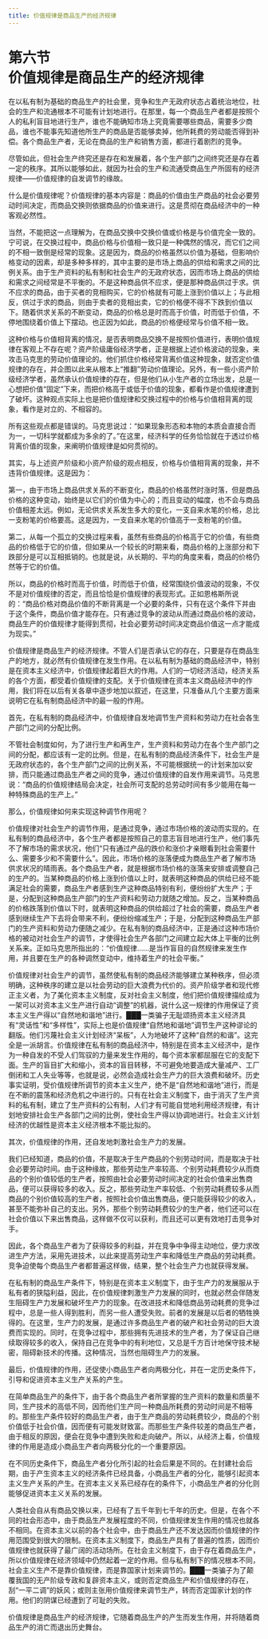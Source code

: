 ```yaml
---
title: 价值规律是商品生产的经济规律
---
```


# 第六节<br>**价值规律是&zwnj;商品生产的经济规律**

在以私有制为基础的商品生产的社会里，竞争和生产无政府状态占着统治地位，社会的生产和流通根本不可能有计划地进行。在那里，每一个商品生产者都是按照个人的私利盲目地进行生产，谁也不能确知市场上究竟需要哪些商品，需要多少商品，谁也不能事先知道他所生产的商品是否能够卖掉，他所耗费的劳动能否得到补偿。各个商品生产者，无论在商品的生产和销售方面，都进行着剧烈的竞争。

尽管如此，但社会生产终究还是存在和发展着，各个生产部门之间终究还是存在着一定的秩序。其所以能够如此，就因为社会的生产和流通受商品生产所固有的经济规律——价值规律的自发调节的缘故。

什么是价值规律呢？价值规律的基本内容是：商品的价值由生产商品的社会必要劳动时间决定，而商品交换则依据商品的价值来进行。这是贯彻在商品经济中的一种客观必然性。

当然，不能把这一点理解为，在商品交换中交换价值或价格是与价值完全一致的。宁可说，在交换过程中，商品价格与价值相一致只是一种偶然的情况，而它们之间的不相一致倒是经常的现象。这是因为，商品的价格虽然以价值为基础，但影响价格变动的因素，却是多种多样的，其中主要的是市场上商品的供给和需求之间的比例关系。由于生产资料的私有制和社会生产的无政府状态，因而市场上商品的供给和需求之间经常是不平衡的。不是这种商品供不应求，便是那种商品供过于求。供不应求的商品，由于买者的竞相购买，它的价格就有可能上涨到价值以上；与此相反，供过于求的商品，则由于卖者的竞相出卖，它的价格便不得不下跌到价值以下。随着供求关系的不断变动，商品的价格总是时而高于价值，时而低于价值，不停地围绕着价值上下摆动。也正因为如此，商品的价格便经常与价值不相一致。

这种价格与价值相背离的情况，是否表明商品交换不是按照价值进行，表明价值规律在客观上不存在呢？资产阶级庸俗经济学者，正是根据上述价格波动的现象，来攻击马克思的劳动价值理论的。他们抓住价格经常背离价值这种现象，就否定价值规律的存在，并企图以此来从根本上“推翻”劳动价值理论。另外，有一些小资产阶级经济学者，虽然承认价值规律的存在，但是他们从小生产者的立场出发，总是一心想把价值“固定”下来，而把价格高于或低于价值的现象，都看作是价值规律遭到了破坏。这种观点实际上也是把价值规律和交换过程中的价格与价值相背离的现象，看作是对立的、不相容的。

所有这些观点都是错误的。马克思说过：“如果现象形态和本物的本质会直接合而为一，一切科学就都成为多余的了。”在这里，经济科学的任务恰恰就在于透过价格背离价值的现象，来阐明价值规律是如何贯彻的。

其实，与上述资产阶级和小资产阶级的观点相反，价格与价值相背离的现象，并不违背价值规律。这是因为：

第一，由于市场上商品供求关系的不断变化，商品的价格虽然时涨时落，但是商品价格的这种变动，始终是以它们的价值为中心的；而且变动的幅度，也不会与商品价值相差太远。例如，无论供求关系发生多大的变化，一支自来水笔的价格，总比一支粉笔的价格要高。这是因为，一支自来水笔的价值高于一支粉笔的价值。

第二，从每一个孤立的交换过程来看，虽然有些商品的价格高于它的价值，有些商品的价格低于它的价值，但如果从一个较长的时期来看，商品价格的上涨部分和下跌部分是可以互相抵销的。也就是说，从长期的、平均的角度来看，商品的价格仍然等于它的价值。

所以，商品的价格时而高于价值，时而低于价值，经常围绕价值波动的现象，不仅不是对价值规律的否定，而且恰恰是价值规律的表现形式。正如恩格斯所说的：“商品价格对商品价值的不断背离是一个必要的条件，只有在这个条件下并由于这个条件，商品价值才能存在。只有通过竞争的波动从而通过商品价格的波动，商品生产的价值规律才能得到贯彻，社会必要劳动时间决定商品价值这一点才能成为现实。”

价值规律是商品生产的经济规律。不管人们是否承认它的存在，只要是存在商品生产的地方，就必然有价值规律在发生作用。在以私有制为基础的商品经济中，特别是在资本主义经济中，价值规律起着巨大的作用。人们的一切经济活动，经济关系的各个方面，都受着价值规律的支配。关于价值规律在资本主义商品经济中的作用，我们将在以后有关各章中逐步地加以叙述，在这里，只准备从几个主要方面来说明它在私有制商品经济中的最一般的作用。

首先，在私有制的商品经济中，价值规律自发地调节生产资料和劳动力在社会各生产部门之间的分配比例。

不管社会制度如何，为了进行生产和再生产，生产资料和劳动力在各个生产部门之间的分配，都应该有一定的比例。但是，在私有制的商品经济条件下，社会生产是无政府状态的，各个生产部门之间的比例关系，不可能根据统一的计划来加以安排，而只能通过商品生产者之间的竞争，通过价值规律的自发作用来调节。马克思说：“商品的价值规律结局会决定，社会所可支配的总劳动时间有多少能用在每一种特殊商品的生产上。”

那么，价值规律如何来实现这种调节作用呢？

价值规律对社会生产的调节作用，是通过竞争，通过市场价格的波动而实现的。在私有制的商品经济中，各个生产者都是按照自己的意志盲目地进行生产，他们事先不了解市场的需求状况，他们“只有通过产品的跌价和涨价才亲眼看到社会需要什么、需要多少和不需要什么”。因此，市场价格的涨落便成为商品生产者了解市场供求状况的晴雨表。各个商品生产者，就是根据市场价格的涨落来安排或调整自己的生产的。当某种商品的价格上涨到价值以上时，就表明这种商品的供给已经不能满足社会的需要，商品生产者感到生产这种商品特别有利，便纷纷扩大生产；于是，分配到这种商品生产部门的生产资料和劳动力就随之增加。反之，当某种商品的价格跌落到价值以下时，就表明这种商品的供给超过了社会的需要，商品生产者感到继续生产下去将会带来不利，便纷纷缩减生产；于是，分配到这种商品生产部门的生产资料和劳动力便随之减少。在私有制的商品经济中，正是通过这种市场价格的被动对社会生产的调节，才使得社会生产各部门之间建立起大体上平衡的比例关系来。正如马克思所指出的：“价值规律……是当作盲目的自然规律来发生作用，并且要在生产的各种调然变动中，维持着生产的社会平衡。”

价值规律对社会生产的调节，虽然使私有制的商品经济能够建立某种秩序，但必须明确，这种秩序的建立是以社会劳动的巨大浪费为代价的。资产阶级学者和现代修正主义者，为了美化资本主义制度，反对社会主义制度，他们把价值规律描绘成为一架可以对资本主义生产进行自动“调整”的机器，说什么这一规律的作用保证了资本主义生产得以“自然地和谐地”进行。███一类骗子无耻颂扬资本主义经济具有“灵话性”和“多样性”，实际上也是价值规律“自然地和谐地”调节生产这种谬论的翻版。他们污蔑社会主义计划经济“呆板”，人为地破坏了这种“自然的和谐”。这完全是一派胡言。价值规律在私有制的商品经济中，特别是在资本主义经济中，是作为一种自发的不受人们驾驭的力量来发生作用的，每个资本家都屈服在它的支配下面。生产的盲目扩大和缩小，资本的盲目转移，不可避免地要造成大量减产、工厂倒闭和工人失业等等，也就是说，必然会造成社会生产力的巨大浪费和破坏。历史事实证明，受价值规律所调节的资本主义生产，绝不是“自然地和谐地”进行，而是在不断的震荡和经济危机之中进行的。只有在社会主义制度下，由于消灭了生产资料的私有制，建立了生产资料的公有制，人们才有可能自觉地利用经济规律，有计划地安排社会生产各部门之间的比例，使社会生产得以协调地进行。社会主义计划经济的优越性是资本主义经济根本不能比拟的。

其次，价值规律的作用，还自发地刺激社会生产力的发展。

我们已经知道，商品的价值，不是取决于生产商品的个别劳动时间，而是取决于社会必要劳动时间。由于这种缘故，那些劳动生产率较高、个别劳动耗费较少从而商品的个别价值较低的生产者，按照由社会必要劳动时间决定的社会价值来出售商品，便可以获得较多的收入。反之，那些劳动生产率较低、个别劳动耗费较多从而商品的个别价值较高的生产者，按照社会价值出售商品，便只能获得较少的收入，甚至不能弥补自己的支出。另外，那些个别劳动耗费较少的生产者，他们还可以在社会价值以下来出售商品，这样做不仅可以获利，而且还可以更有效地打击竞争对手。

因此，各个商品生产者为了获得较多的利益，并在竞争中争得主动地位，便力求改进生产方法，采用先进技术，以此来提高劳动生产率和降低生产商品的劳动耗费。竞争迫使每个商品生产者都普遍这样做，结果，整个社会生产力也就获得发展。

在私有制的商品生产条件下，特别是在资本主义制度下，由于生产力的发展服从于私有者的狭隘利益，因此，在价值规律刺激生产力发展的同时，也就必然会伴随发生阻碍生产力发展和破坏生产力的现象。在改进技术和降低商品劳动耗费的竞争过程中，总是一些人得到胜利，而另一些人遭受失败。前者的发展是以后者的牺牲换得的。在这里，生产力的发展，是通过许多商品生产者的破产和社会劳动的巨大浪费而实现的。同时，在竞争过程中，那些拥有先进技术的生产者，为了保证自己继续取得较多的收入，保持自己在竞争中的有利地位，又总是千方百计地保守技术秘密，阻碍新技术的传播。这种情况，当然也阻碍生产力的发展。

最后，价值规律的作用，还促使小商品生产者向两极分化，并在一定历史条件下，引导和促进资本主义生产关系的产生。

在简单商品生产的条件下，由于各个商品生产者所掌握的生产资料的数量和质量不同，生产技术的高低不同，因而他们生产同一种商品所耗费的劳动时间是不相等的。那些生产条件较好的商品生产者，由于生产商品的劳动耗费较少，商品的个别价值低于社会价值，因而便有可能发财致富。而那些生产条件较差的商品生产者，由于相反的原因，便会在竞争中遭到失败和走向破产。所以，从经济上看，价值规律的作用是造成小商品生产者向两极分化的一个重要原因。

在不同历史条件下，商品生产者分化所引起的社会后果是不同的。在封建社会后期，由于产生资本主义的经济条件已经具备，小商品生产者的分化，能够引起资本主义生产关系的产生。在资本主义关系已经存在的条件下，小商品生产者的分化则能够促进资本主义关系的发展。

人类社会自从有商品交换以来，已经有了五千年到七千年的历史。但是，在各个不同的社会形态中，由于商品生产发展程度的不同，价值规律发生作用的情况也就各不相同。在资本主义以前的各个社会中，由于商品生产还不发达因而价值规律的作用范围受到很大的限制。在资本主义制度下，商品生产具有了普遍的性质，因而价值规律也就获得了最广阔的活动场所。在社会主义制度下，由于存在着商品生产，所以价值规律在经济领域中仍然起着一定的作用。但与私有制下的情况根本不同，社会主义生产不是靠价值规律，而是靠国家计划来调节的。███一类骗子为了颠覆我国的无产阶级专政和复辟资本主义，或则否定商品生产和价值规律的存在，刮“一平二调”的妖风；或则主张用价值规律来调节生产，转而否定国家计划的作用。他们的阴谋已经遭到了可耻的失败。

价值规律是商品生产的经济规律，它随着商品生产的产生而发生作用，并将随着商品生产的消亡而退出历史舞台。